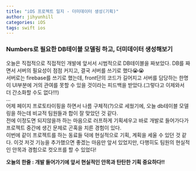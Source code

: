 ```yaml
---
title: "iOS 프로젝트 일지 - 더미데이터 생성(기획)"
author: jihyunhill
categories: iOS
tags: swift ios
---
```


### Numbers로 필요한 DB테이블 모델링 하고, 더미데이터 생성해보기

오늘은 직접적으로 직접적인 개발에 앞서서 시범적으로 DB테이블을 짜보았다.
DB를 짜면서 서버의 필요성이 점점 커지고, 결국 서버를 쓰기로 했다😭😭    
서버로는 firebase를 쓰기로 했는데, front단의 코드가 길어지고 서버를 담당하는 한명이 UI부분에 거의 관여를 못할 수 있을 것이라는 피드백을 받았다.(그렇다고 이제와서 더 간소화할 수도 없다!!!)     
...     
어제 페이지 프로토타이핑을 하면서 나름 구체적(?)으로 세웠기에, 오늘 db테이블 모델링을 하는데 비교적 팀원들과 합이 잘 맞았던 것 같다.    
전에 이정도면 되지않을까 하는 마음으로 러프하게 기획세우고 바로 개발로 들어가다가 프로젝트 중간에 생긴 문제로 곤혹을 치른 경험이 있다.   
이번에 같이 프로젝트를 하는 동료들 덕에 현실적으로 기획, 계획을 세울 수 있던 것 같다. 이것 저것 기능을 추가했으면 좋겠는 마음만 앞서 있었지만, 다행히도 팀원의 현실적인 안목과 경험으로 컷오프를 할 수 있었다!     

__오늘의 한줄 : 개발 들어가기에 앞서 현실적인 안목과 탄탄한 기획 중요하다!!__
